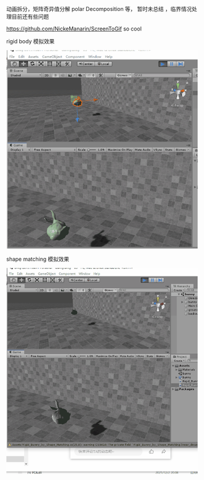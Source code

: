 动画拆分，矩阵奇异值分解 polar Decomposition 等， 暂时未总结 ，临界情况处理目前还有些问题 

https://github.com/NickeManarin/ScreenToGif so cool 

rigid body 模拟效果

![alt text](https://github.com/AvatarGuo/Games/blob/main/unity/03/Assets/gifs/rigid_body_physic.gif)


shape matching 模拟效果

![alt text](https://github.com/AvatarGuo/Games/blob/main/unity/03/Assets/gifs/shape_matching.gif)
